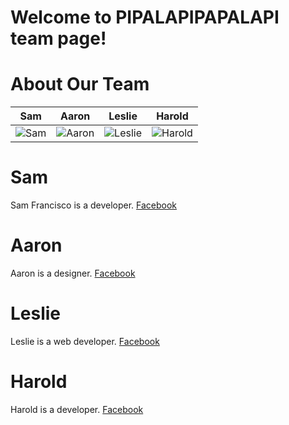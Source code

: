 Welcome to PIPALAPIPAPALAPI team page!
================
<!--<p align="center">-->
<!--<img src="http://www.rapidfiregames.com/sites/default/files/pics/gundammemories/mobile-suit-gundam.jpg"/>-->
<!--</p>-->
<!---->
<!--Hello, we are a team mostly from Japan (Tokyo). Our team name is called Gundam because we like ガンダム！Gundam/ガンダム is a Japanese giant robot mecha anime series and is very popular.-->
<!---->
<!--Although there is an explosion in the popularity of computer science in the United States and such, computer science and engineering is still looked down upon in Japan. Engineers are looked down upon in Japan. We want to change this mindset. If we win, we want to use this opportunity and make it so that all Japanese people will realize the power and potential of coding, computer science, and hackathons!-->
<!---->
<!--私たちは日本にいても、Tommyさんも日本が好きです！アメリカなどでは情報工学はもっと大人気になるのに、日本ではまだ工学部は人気ではありません。私たちはその考えを変えたい。もし勝てば、この機会で全部の日本人に情報工学とハッカソンの力と可能性を気づかせます。 -->


About Our Team
===========================

| Sam | Aaron | Leslie | Harold
|--- |--- |--- |---
| ![Sam](https://fbcdn-sphotos-c-a.akamaihd.net/hphotos-ak-xpa1/v/t1.0-9/10348605_10152404361107552_6172093561532567929_n.jpg?oh=796175c9a0e84f8854c8f688cb9239b5&oe=550A738C&__gda__=1427587738_f28b5e16cc707cb0a4dafebad0b61c98) | ![Aaron](https://fbcdn-sphotos-h-a.akamaihd.net/hphotos-ak-xap1/v/t1.0-9/1798051_1007798622569510_7822721321678438505_n.jpg?oh=e50220e7d629606aa7cee58d44f9255b&oe=5506240A&__gda__=1427559382_cb04c2dfade0c47e8c5188a138346cdc) | ![Leslie](https://fbcdn-sphotos-h-a.akamaihd.net/hphotos-ak-xfp1/v/t1.0-9/1441432_802443539797168_857967072361011217_n.jpg?oh=238a84f46463ab2e393b6ae1fae6fad4&oe=551460AF&__gda__=1426451630_f35a7ffb581cb4049c2d86389ef5cfd4) | ![Harold](https://fbcdn-sphotos-d-a.akamaihd.net/hphotos-ak-xpf1/v/t1.0-9/10500575_833200360025522_2270195347484819285_n.jpg?oh=a083921ceec88ab0791f961983c4bdb6&oe=550DC016&__gda__=1426085500_7266a3aac0360dd5bcf2cfcb12d6510f)


Sam
=======
Sam Francisco is a developer. [Facebook](https://www.facebook.com/perfectweiss)

Aaron
=======
Aaron is a designer. [Facebook](https://www.facebook.com/nelonoel)

Leslie
=======
Leslie is a web developer. [Facebook](https://www.facebook.com/resurichan)

Harold
=======
Harold is a developer. [Facebook](https://www.facebook.com/haroldcalayan)